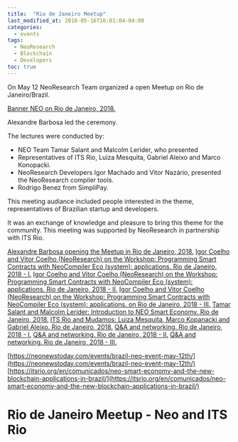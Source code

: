 ```yaml
---
title:  "Rio de Janeiro Meetup"
last_modified_at: 2018-05-16T16:01:04-04:00
categories:
  - events
tags:
  - NeoResearch
  - Blockchain
  - Developers
toc: true
---
```


On May 12 NeoResearch Team organized a open Meetup on Rio de Janeiro/Brazil.

[Banner NEO on Rio de Janeiro, 2018.](/assets/images/RioMeetup/RioMeetup11.jpg)

Alexandre Barbosa led the ceremony.

The lectures were conducted by:
- NEO Team Tamar Salant and Malcolm Lerider, who presented  
- Representatives of ITS Rio, Luiza Mesquita, Gabriel Aleixo and Marco Konopacki.
- NeoResearch Developers Igor Machado and Vitor Nazário, presented the NeoResearch compiler tools.
- Rodrigo Benez from SimpliPay.

This meeting audiance included people interested in the theme, representatives of Brazilian startup and developers.

It was an exchange of knowledge and pleasure to bring this theme for the community.
This meeting was supported by NeoResearch in partnership with ITS Rio.


[Alexandre Barbosa opening the Meetup in Rio de Janeiro, 2018.](/assets/images/RioMeetup/RioMeetup1.jpg)
[Igor Coelho and Vitor Coelho (NeoResearch) on the Workshop: Programming Smart Contracts with NeoCompiler Eco (system):  applications. Rio de Janeiro, 2018 - I.](/assets/images/RioMeetup/RioMeetup2.jpg)
[Igor Coelho and Vitor Coelho (NeoResearch) on the Workshop: Programming Smart Contracts with NeoCompiler Eco (system):  applications. Rio de Janeiro, 2018 - II.](/assets/images/RioMeetup/RioMeetup3.jpg)
[Igor Coelho and Vitor Coelho (NeoResearch) on the Workshop: Programming Smart Contracts with NeoCompiler Eco (system):  applications. on Rio de Janeiro, 2018 - III.](/assets/images/RioMeetup/RioMeetup4.jpg)
[Tamar Salant and Malcolm Lerider: Introduction to NEO Smart Economy. Rio de Janeiro, 2018.](/assets/images/RioMeetup/RioMeetup5.jpg)
[ITS Rio and Mudamos: Luiza Mesquita, Marco Kopanacki and Gabriel Aleixo. Rio de Janeiro, 2018.](/assets/images/RioMeetup/RioMeetup7.jpg)
[Q&A and networking. Rio de Janeiro, 2018 - I.](/assets/images/RioMeetup/RioMeetup8.jpg)
[Q&A and networking. Rio de Janeiro, 2018 - II.](/assets/images/RioMeetup/RioMeetup9.jpg)
[Q&A and networking. Rio de Janeiro, 2018 - III.](/assets/images/RioMeetup/RioMeetup10.jpg)


[https://neonewstoday.com/events/brazil-neo-event-may-12th/](https://neonewstoday.com/events/brazil-neo-event-may-12th/)
[https://itsrio.org/en/comunicados/neo-smart-economy-and-the-new-blockchain-applications-in-brazil/](https://itsrio.org/en/comunicados/neo-smart-economy-and-the-new-blockchain-applications-in-brazil/)

# Rio de Janeiro Meetup - Neo and ITS Rio
